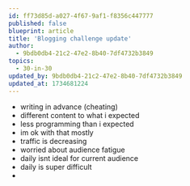 ```yaml
---
id: ff73d85d-a027-4f67-9af1-f8356c447777
published: false
blueprint: article
title: 'Blogging challenge update'
author:
  - 9bdb0db4-21c2-47e2-8b40-7df4732b3849
topics:
  - 30-in-30
updated_by: 9bdb0db4-21c2-47e2-8b40-7df4732b3849
updated_at: 1734681224
---
```

- writing in advance (cheating)
- different content to what i expected
 - less programming than i expected
 - im ok with that mostly
- traffic is decreasing
 - 	worried about audience fatigue
 - 	daily isnt ideal for current audience
 - 	daily is super difficult
 -